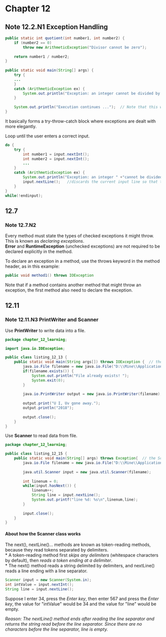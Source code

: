 # Chapter 12
## Note 12.2.N1 Exception Handling
```java
public static int quotient(int number1, int number2) {
	if (number2 == 0)
		throw new ArithmeticException("Divisor cannot be zero");
		
	return number1 / number2;
}
		
public static void main(String[] args) {
	try {
	...
	}
	catch (ArithmeticException ex) {
		System.out.println("Exception: an integer cannot be divided by zero ");
	}
		
	System.out.println("Execution continues ...");  // Note that this will still be executed after the "try" or "catch" block
}
```
It basically forms a try-throw-catch block where exceptions are dealt with more elegantly.  
  
Loop until the user enters a correct input.
```java
do {
	try {
		int number1 = input.nextInt();
		int number2 = input.nextInt();
		...
	}
	catch (ArithmeticException ex) {
		System.out.println("Exception: an integer " +"cannot be divided by zero ");
		input.nextLine();	//discards the current input line so that the user can enter a new line of input
	}
}
while(!endinput);
```
  
## 12.7
### Note 12.7.N2
Every method must state the types of checked exceptions it might throw. This is known as *declaring exceptions*.  
**Error** and **RuntimeException** (unchecked exceptions) are not required to be declared explicitly in the method.  
  
To declare an exception in a method, use the throws keyword in the method header, as in this example:
```java
public void method1() throws IOException
```
  
Note that if a method contains another method that might throw an exception, the first method also need to declare the exception.
  
## 12.11
### Note 12.11.N3 PrintWriter and Scanner
Use **PrintWriter** to write data into a file.
```java
package chapter_12_learning;

import java.io.IOException;

public class listing_12_13 {
	public static void main(String args[]) throws IOException {  // the PrintWriter might throw IOException, so it's declared here.
		java.io.File filename = new java.io.File("D:\\Mine\\Application\\Eclipse\\work\\hello_world\\src\\chapter_12_learning\\file\\test_output.txt");
		if(filename.exists()) {
			System.out.println("File already exists! ");
			System.exit(0);
		}
		
		java.io.PrintWriter output = new java.io.PrintWriter(filename);
		
		output.print("U I, Uv gone away.");
		output.println("2018");
		
		output.close();
	}
}
```
Use **Scanner** to read data from file.
```java
package chapter_12_learning;

public class listing_12_15 {
	public static void main(String[] args) throws Exception{  // the Scanner might throw Exception, so it's declared here.
		java.io.File filename = new java.io.File("D:\\Mine\\Application\\Eclipse\\work\\hello_world\\src\\chapter_12_learning\\file\\test_output.txt");
		
		java.util.Scanner input = new java.util.Scanner(filename);
		
		int linenum = 0;
		while(input.hasNext()) {
			linenum++;
			String line = input.nextLine();
			System.out.printf("line %d: %s\n",linenum,line);
		}
		
		input.close();
	}
}
```
  
#### About how the Scanner class works
The next(), nextLine()... methods are known as token-reading methods, because they read tokens separated by delimiters.  
\* A token-reading method first *skips any delimiters* (whitespace characters by default), then *reads a token ending at a delimiter*.  
\* The next() method reads a string delimited by delimiters, and nextLine() reads a line ending with a line separator.  

```java
Scanner input = new Scanner(System.in);
int intValue = input.nextInt();
String line = input.nextLine();
```
Suppose I enter 34, press the *Enter key*, then enter 567 and press the *Enter key*, the value for "intValue" would be 34 and the value for "line" would be empty.  

*Reason: The nextLine() method ends after reading the line separator and returns the string read before the line separator. Since there are no characters before the line separator, line is empty.*
